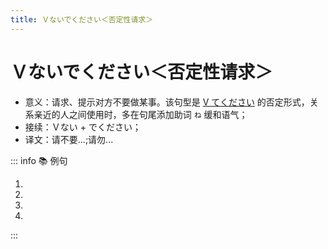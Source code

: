 ```yaml
---
title: Ｖないでください＜否定性请求＞
---
```

            
# Ｖないでください＜否定性请求＞

* 意义：请求、提示对方不要做某事。该句型是 [V てください](../course8/1-9-10.md) 的否定形式，关系亲近的人之间使用时，多在句尾添加助词 `ね` 缓和语气；
* 接续：Ｖない + でください；
* 译文：请不要...;请勿...

::: info :books: 例句

1. <grammer-content id='1-10-3-0' sentence="[気/き]にし**ないでくださいね**。" trans="请不用放在心上哦。" />
2. <grammer-content id='1-10-3-1' sentence="[図書館/としょかん]では[大/おお]きい[声/こえ]を[出/だ]さ**ないでください**。" trans="图书馆内请不要大声喧哗。" />
3. <grammer-content id='1-10-3-2' sentence="[試験/しけん]のとき、[作文/さくぶん]は[鉛筆/えんぴつ]で[書/か]か**ないでください**。" trans="考试的时候，请不要使用铅笔写作文。" />
4. <grammer-content id='1-10-3-3' sentence="[明日/あした]の[会議/かいぎ]には[遅/おく]れ**ないでくださいね**。" trans="明天的会议请不要迟到。" />

:::

